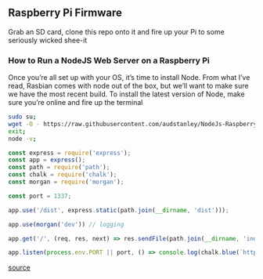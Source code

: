 ## Raspberry Pi Firmware

Grab an SD card, 
clone this repo onto it and fire up your Pi 
to some seriously wicked shee-it

### How to Run a NodeJS Web Server on a Raspberry Pi

Once you’re all set up with your OS, it’s time to install Node.
From what I’ve read, Rasbian comes with node out of the box,
but we’ll want to make sure we have the most recent build.
To install the latest version of Node, make sure you’re
online and fire up the terminal


```bash
sudo su;
wget -O - https://raw.githubusercontent.com/audstanley/NodeJs-Raspberry-Pi/master/Install-Node.sh | bash;
exit;
node -v;
```

```javascript
const express = require('express');
const app = express();
const path = require('path');
const chalk = require('chalk');
const morgan = require('morgan');

const port = 1337;

app.use('/dist', express.static(path.join(__dirname, 'dist')));

app.use(morgan('dev')) // logging

app.get('/', (req, res, next) => res.sendFile(path.join(__dirname, 'index.html')));

app.listen(process.env.PORT || port, () => console.log(chalk.blue(`http://localhost:${port}`)));

```



[source](https://blog.cloudboost.io/how-to-run-a-nodejs-web-server-on-a-raspberry-pi-for-development-3ef9ac0fc02c)


